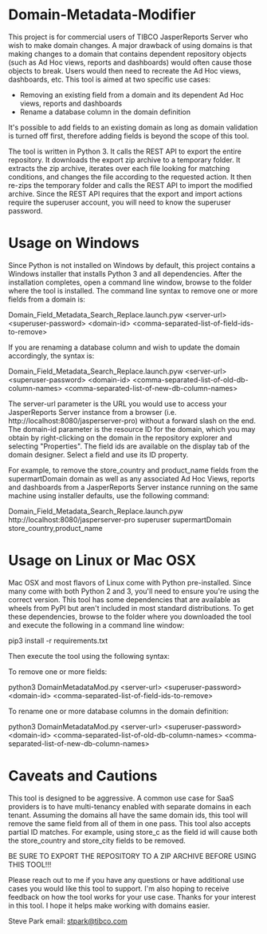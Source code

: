 # Domain-Metadata-Modifier

This project is for commercial users of TIBCO JasperReports Server who wish to make domain changes. A major drawback of using domains is that making changes to a domain that contains dependent repository objects (such as Ad Hoc views, reports and dashboards) would often cause those objects to break. Users would then need to recreate the Ad Hoc views, dashboards, etc. This tool is aimed at two specific use cases:

* Removing an existing field from a domain and its dependent Ad Hoc views, reports and dashboards
* Rename a database column in the domain definition

It's possible to add fields to an existing domain as long as domain validation is turned off first, therefore adding fields is beyond the scope of this tool. 

The tool is written in Python 3. It calls the REST API to export the entire repository. It downloads the export zip archive to a temporary folder. It extracts the zip archive, iterates over each file looking for matching conditions, and changes the file according to the requested action. It then re-zips the temporary folder and calls the REST API to import the modified archive. Since the REST API requires that the export and import actions require the superuser account, you will need to know the superuser password.

# Usage on Windows

Since Python is not installed on Windows by default, this project contains a Windows installer that installs Python 3 and all dependencies. After the installation completes, open a command line window, browse to the folder where the tool is installed. The command line syntax to remove one or more fields from a domain is:

Domain_Field_Metadata_Search_Replace.launch.pyw \<server-url\> \<superuser-password\> \<domain-id\> \<comma-separated-list-of-field-ids-to-remove\>

If you are renaming a database column and wish to update the domain accordingly, the syntax is:

Domain_Field_Metadata_Search_Replace.launch.pyw \<server-url\> \<superuser-password\> \<domain-id\> \<comma-separated-list-of-old-db-column-names\> \<comma-separated-list-of-new-db-column-names\>

The server-url parameter is the URL you would use to access your JasperReports Server instance from a browser (i.e. http://localhost:8080/jasperserver-pro) without a forward slash on the end. The domain-id parameter is the resource ID for the domain, which you may obtain by right-clicking on the domain in the repository explorer and selecting "Properties". The field ids are available on the display tab of the domain designer. Select a field and use its ID property.

For example, to remove the store_country and product_name fields from the supermartDomain domain as well as any associated Ad Hoc Views, reports and dashboards from a JasperReports Server instance running on the same machine using installer defaults, use the following command:

Domain_Field_Metadata_Search_Replace.launch.pyw http://localhost:8080/jasperserver-pro superuser supermartDomain store_country,product_name

# Usage on Linux or Mac OSX

Mac OSX and most flavors of Linux come with Python pre-installed. Since many come with both Python 2 and 3, you'll need to ensure you're using the correct version. This tool has some dependencies that are available as wheels from PyPI but aren't included in most standard distributions. To get these dependencies, browse to the folder where you downloaded the tool and execute the following in a command line window:

pip3 install -r requirements.txt

Then execute the tool using the following syntax:

To remove one or more fields:

python3 DomainMetadataMod.py \<server-url\> \<superuser-password\> \<domain-id\> \<comma-separated-list-of-field-ids-to-remove\>

To rename one or more database columns in the domain definition:

python3 DomainMetadataMod.py \<server-url\> \<superuser-password\> \<domain-id\> \<comma-separated-list-of-old-db-column-names\> \<comma-separated-list-of-new-db-column-names\>

# Caveats and Cautions

This tool is designed to be aggressive. A common use case for SaaS providers is to have multi-tenancy enabled with separate domains in each tenant. Assuming the domains all have the same domain ids, this tool will remove the same field from all of them in one pass. This tool also accepts partial ID matches. For example, using store_c as the field id will cause both the store_country and store_city fields to be removed.

BE SURE TO EXPORT THE REPOSITORY TO A ZIP ARCHIVE BEFORE USING THIS TOOL!!!

Please reach out to me if you have any questions or have additional use cases you would like this tool to support. I'm also hoping to receive feedback on how the tool works for your use case. Thanks for your interest in this tool. I hope it helps make working with domains easier.

Steve Park
email: stpark@tibco.com
